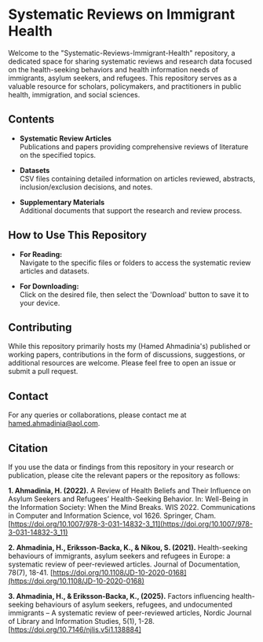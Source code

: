 # Systematic Reviews on Immigrant Health

Welcome to the "Systematic-Reviews-Immigrant-Health" repository, a dedicated space for sharing systematic reviews and research data focused on the health-seeking behaviors and health information needs of immigrants, asylum seekers, and refugees. This repository serves as a valuable resource for scholars, policymakers, and practitioners in public health, immigration, and social sciences.

## Contents

- **Systematic Review Articles**  
  Publications and papers providing comprehensive reviews of literature on the specified topics.

- **Datasets**  
  CSV files containing detailed information on articles reviewed, abstracts, inclusion/exclusion decisions, and notes.

- **Supplementary Materials**  
  Additional documents that support the research and review process.

## How to Use This Repository

- **For Reading:**  
  Navigate to the specific files or folders to access the systematic review articles and datasets.

- **For Downloading:**  
  Click on the desired file, then select the 'Download' button to save it to your device.

## Contributing

While this repository primarily hosts my (Hamed Ahmadinia's) published or working papers, contributions in the form of discussions, suggestions, or additional resources are welcome. Please feel free to open an issue or submit a pull request.

## Contact

For any queries or collaborations, please contact me at [hamed.ahmadinia@aol.com](mailto:hamed.ahmadinia@aol.com).

## Citation

If you use the data or findings from this repository in your research or publication, please cite the relevant papers or the repository as follows:

**1. Ahmadinia, H. (2022).** A Review of Health Beliefs and Their Influence on Asylum Seekers and Refugees’ Health-Seeking Behavior. In: Well-Being in the Information Society: When the Mind Breaks. WIS 2022. Communications in Computer and Information Science, vol 1626. Springer, Cham. [https://doi.org/10.1007/978-3-031-14832-3_11](https://doi.org/10.1007/978-3-031-14832-3_11)

**2. Ahmadinia, H., Eriksson-Backa, K., & Nikou, S. (2021).** Health-seeking behaviours of immigrants, asylum seekers and refugees in Europe: a systematic review of peer-reviewed articles. Journal of Documentation, 78(7), 18-41. [https://doi.org/10.1108/JD-10-2020-0168](https://doi.org/10.1108/JD-10-2020-0168)

**3. Ahmadinia, H., & Eriksson-Backa, K., (2025).** Factors influencing health-seeking behaviours of asylum seekers, refugees, and undocumented immigrants – A systematic review of peer-reviewed articles, Nordic Journal of Library and Information Studies, 5(1), 1-28. [https://doi.org/10.7146/njlis.v5i1.138884]

